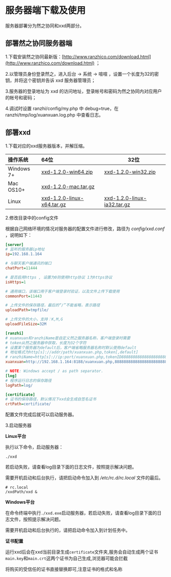 # 服务器端下载及使用

服务器部署分为然之协同和xxd两部分。

## 部署然之协同服务器端

1.下载安装然之协同最新版：[http://www.ranzhico.com/download.html](http://www.ranzhico.com/download.html) ；

2.以管理员身份登录然之，进入后台 -> 系统 -> 喧喧 ，设置一个长度为32的密钥，并将这个密钥并告诉 xxd 服务器管理员；

3.服务器的登录地址为 xxd 的访问地址，登录帐号和密码为然之协同内对应用户的帐号和密码；

4.调试时设置 ranzhi/config/my.php 中 debug=true，在 ranzhi/tmp/log/xuanxuan.log.php 中查看日志。

## 部署xxd

1.下载对应的xxd服务器版本，并解压缩。

| 操作系统       | 64位                                      | 32位                                      |
| :--------- | :--------------------------------------- | ---------------------------------------- |
| Windows 7+ | [xxd-1.2.0-win64.zip](http://dl.cnezsoft.com/xuanxuan/1.2/xxd-1.2.0-win64.zip) | [xxd-1.2.0-win32.zip](http://dl.cnezsoft.com/xuanxuan/1.2/xxd-1.2.0-win32.zip) |
| Mac OS10+  | [xxd-1.2.0-mac.tar.gz](http://dl.cnezsoft.com/xuanxuan/1.2/xxd-1.2.0-mac.tar.gz) |                                          |
| Linux      | [xxd-1.2.0-linux-x64.tar.gz](http://dl.cnezsoft.com/xuanxuan/1.2/xxd-1.2.0-linux-x64.tar.gz) | [xxd-1.2.0-linux-ia32.tar.gz](http://dl.cnezsoft.com/xuanxuan/1.2/xxd-1.2.0-linux-ia32.tar.gz) |

2.修改目录中的config文件

根据自己网络环境的情况对服务器的配置文件进行修改，路径为 *config/xxd.conf* ，说明如下：

```ini
[server]
# 监听的服务器ip地址
ip=192.168.1.164

# 与聊天客户端通讯的端口
chatPort=11444

# 是否启用https , 设置为0则使用http协议 1为https协议
isHttps=1

# 通用端口，该端口用于客户端登录时验证，以及文件上传下载使用
commonPort=11443

# 上传文件的保存路径，最后的“/”不能省略，表示路径
uploadPath=tmpfile/

# 上传文件的大小，支持：K,M,G
uploadFileSize=32M

[ranzhi]
# xuanxuan和ranzhiName是自定义然之服务器名称，客户端登录时需要
# token从然之服务器中获取，长度为32个字符
# 设置某个服务器为default后，客户端省略服务器名称时默认使用default
# 地址格式为http[s]://addr/path/xuanxuan.php,token[,default]
# ranzhiName=http[s]://ip:port/xuanxuan.php,tokenID8888888888888888888888888
xuanxuan=http://192.168.1.164:8188/xuanxuan.php,88888888888888888888888888888888,default

# NOTE: Windows accept / as path separator.
[log]
# 程序运行日志的保存路径
logPath=log/

[certificate]
# 证书的保存路径，默认情况下xxd会生成自签名证书
crtPath=certificate/
```

配置文件完成后就可以启动服务器。

3.启动服务器

**Linux平台**

执行以下命令，启动服务器：

```shell
./xxd
```

若启动失败，请查看log目录下面的日志文件，按照提示解决问题。

需要开机启动和后台执行，请把启动命令加入到 */etc/rc.d/rc.local* 文件的最后。

```shell
# rc.local
/xxdPath/xxd &
```

**Windows平台**

在命令终端中执行`./xxd.exe`启动服务器，若启动失败，请查看log目录下面的日志文件，按照提示解决问题。

需要开机启动和后台执行的，请把启动命令加入到计划任务中。

**证书配置**

运行xxd后会在xxd当前目录生成`certificate`文件夹,服务会自动生成两个证书`main.key`和`main.crt`这两个证书为自己生成,浏览器可能会拦截

将购买的受信任的证书直接替换即可,注意证书的格式和名称

